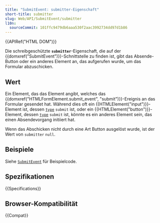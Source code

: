 ```yaml
---
title: "SubmitEvent: submitter-Eigenschaft"
short-title: submitter
slug: Web/API/SubmitEvent/submitter
l10n:
  sourceCommit: 101ffc9479db6aaa530f2aac3992734dd97d1b86
---
```


{{APIRef("HTML DOM")}}

Die schreibgeschützte **`submitter`**-Eigenschaft, die auf der
{{domxref("SubmitEvent")}}-Schnittstelle zu finden ist, gibt das Absende-Button oder ein anderes Element an,
das aufgerufen wurde, um das Formular abzuschicken.

## Wert

Ein Element, das das Element angibt, welches das
{{domxref("HTMLFormElement.submit_event", "submit")}}-Ereignis an das Formular gesendet hat. Während dies
oft ein {{HTMLElement("input")}}-Element ist, dessen [`type`](/de/docs/Web/HTML/Element/input#type) `submit` ist, oder ein {{HTMLElement("button")}}-Element, dessen [`type`](/de/docs/Web/HTML/Element/input#type) `submit` ist, könnte es ein anderes Element sein, das einen
Absendevorgang initiiert hat.

Wenn das Abschicken nicht durch eine Art Button ausgelöst wurde, ist der Wert von `submitter` `null`.

## Beispiele

Siehe [`SubmitEvent`](/de/docs/Web/API/SubmitEvent#examples) für Beispielcode.

## Spezifikationen

{{Specifications}}

## Browser-Kompatibilität

{{Compat}}
